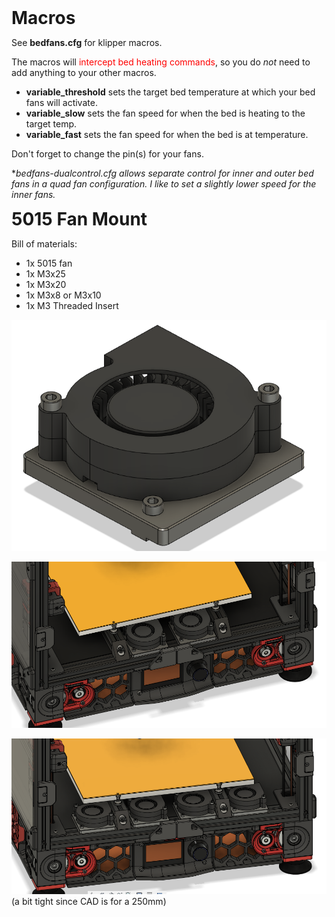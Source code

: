 <B>
    <span style=font-size:2EM>
        Macros
    </span>
</B>

See <B>bedfans.cfg</B> for klipper macros.


The macros will <span style="color:red">intercept bed heating commands</span>, so you do <I>not</I> need to add anything to your other macros. 

* <B>variable_threshold</B> sets the target bed temperature at which your bed fans will activate.
* <B>variable_slow</B> sets the fan speed for when the bed is heating to the target temp.
* <B>variable_fast</B> sets the fan speed for when the bed is at temperature.

Don't forget to change the pin(s) for your fans.

\*<I>bedfans-dualcontrol.cfg allows separate control for inner and outer bed fans in a quad fan configuration. 
I like to set a slightly lower speed for the inner fans.</I>

<B>
    <span style=font-size:2EM>
        5015 Fan Mount
    </span>
</B>

Bill of materials:
- 1x 5015 fan
- 1x M3x25
- 1x M3x20
- 1x M3x8 or M3x10
- 1x M3 Threaded Insert

![5015 Fan Mount](Images/5015_mount_isolated.png)  

![5015 Dual](Images/5015_dual.png)  

![5015 Quad](Images/5015_quad.png)  
(a bit tight since CAD is for a 250mm)
